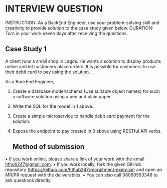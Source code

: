# INTERVIEW QUESTION

INSTRUCTION: As a BackEnd Engineer, use your problem-solving skill and creativity to provide solution to the case study given below. DURATION: Turn in your work seven days after receiving the questions.

## Case Study 1

A client runs a small shop in Lagos. He wants a solution to display products online and let customers place orders. It is possible for customers to use their debit card to pay using the solution. 

As a BackEnd Engineer, 

1.	Create a database model/schema (Use suitable object names) for such a software solution using a pen and plain paper.
2.	Write the SQL for the model in 1 above.
3.	Create a simple microservice to handle debit card payment for the solution.
4.	Expose the endpoint to pay created in 3 above using RESTful API verbs.

      ## Method of submission

•	If you work online, please share a link of your work with the email hthub247@gmail.com. 
•	If you work locally, fork the given GitHub repository (https://github.com/hthub247/recruitment-exercise) and open an MR/PR request with the deliverables.
•	You can also call 08060553348 to ask questions directly.
